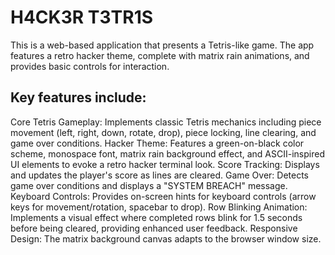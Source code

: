 # H4CK3R T3TR1S

This is a web-based application that presents a Tetris-like game. The app features a retro hacker theme, complete with matrix rain animations, and provides basic controls for interaction.

## Key features include:

Core Tetris Gameplay: Implements classic Tetris mechanics including piece movement (left, right, down, rotate, drop), piece locking, line clearing, and game over conditions.
Hacker Theme: Features a green-on-black color scheme, monospace font, matrix rain background effect, and ASCII-inspired UI elements to evoke a retro hacker terminal look.
Score Tracking: Displays and updates the player's score as lines are cleared.
Game Over: Detects game over conditions and displays a "SYSTEM BREACH" message.
Keyboard Controls: Provides on-screen hints for keyboard controls (arrow keys for movement/rotation, spacebar to drop).
Row Blinking Animation: Implements a visual effect where completed rows blink for 1.5 seconds before being cleared, providing enhanced user feedback.
Responsive Design: The matrix background canvas adapts to the browser window size.
